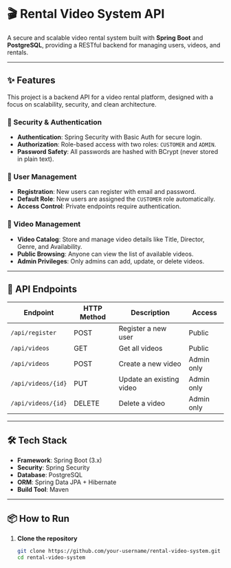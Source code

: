 # 🎬 Rental Video System API

A secure and scalable video rental system built with **Spring Boot** and **PostgreSQL**, providing a RESTful backend for managing users, videos, and rentals.

---

## ✨ Features

This project is a backend API for a video rental platform, designed with a focus on scalability, security, and clean architecture.

### 🔐 Security & Authentication
- **Authentication**: Spring Security with Basic Auth for secure login.  
- **Authorization**: Role-based access with two roles: `CUSTOMER` and `ADMIN`.  
- **Password Safety**: All passwords are hashed with BCrypt (never stored in plain text).  

### 👤 User Management
- **Registration**: New users can register with email and password.  
- **Default Role**: New users are assigned the `CUSTOMER` role automatically.  
- **Access Control**: Private endpoints require authentication.  

### 📼 Video Management
- **Video Catalog**: Store and manage video details like Title, Director, Genre, and Availability.  
- **Public Browsing**: Anyone can view the list of available videos.  
- **Admin Privileges**: Only admins can add, update, or delete videos.  

---

## 🚀 API Endpoints

| Endpoint             | HTTP Method | Description                     | Access       |
|----------------------|-------------|---------------------------------|--------------|
| `/api/register`      | POST        | Register a new user             | Public       |
| `/api/videos`        | GET         | Get all videos                  | Public       |
| `/api/videos`        | POST        | Create a new video              | Admin only   |
| `/api/videos/{id}`   | PUT         | Update an existing video        | Admin only   |
| `/api/videos/{id}`   | DELETE      | Delete a video                  | Admin only   |

---

## 🛠️ Tech Stack

- **Framework**: Spring Boot (3.x)  
- **Security**: Spring Security  
- **Database**: PostgreSQL  
- **ORM**: Spring Data JPA + Hibernate  
- **Build Tool**: Maven  
 
---

## 📦 How to Run

1. **Clone the repository**
   ```bash
   git clone https://github.com/your-username/rental-video-system.git
   cd rental-video-system
